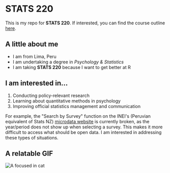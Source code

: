 # STATS 220

This is my repo for **STATS 220**. If interested, you can find the course outline [here](https://courseoutline.auckland.ac.nz/dco/course/STATS/220/1253).



## A little about me

- I am from Lima, Peru
- I am undertaking a degree in *Psychology & Statistics*
- I am taking **STATS 220** because I want to get better at R



## I am interested in...

1. Conducting policy-relevant research
2. Learning about quantitative methods in psychology
3. Improving official statistics management and communication

For example, the "Search by Survey" function on the INEI's (Peruvian equivalent of Stats NZ) [microdata website](https://proyectos.inei.gob.pe/microdatos/) is currently broken, as the year/period does not show up when selecting a survey. This makes it more difficult to access what should be open data. I am interested in addressing these types of situations.



## A relatable GIF

![A focused in cat](https://media1.tenor.com/m/SapF280Tu6sAAAAd/uncle-bao-uncle-bao-cat.gif "Me after hours of debugging R code :(")
